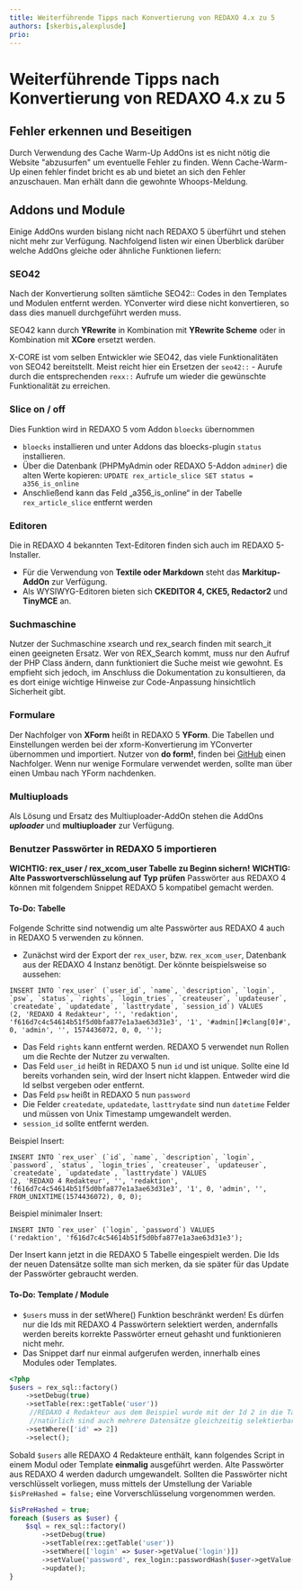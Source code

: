 ```yaml
---
title: Weiterführende Tipps nach Konvertierung von REDAXO 4.x zu 5
authors: [skerbis,alexplusde]
prio:
--- 
```


# Weiterführende Tipps nach Konvertierung von REDAXO 4.x zu 5

## Fehler erkennen und Beseitigen

Durch Verwendung des Cache Warm-Up AddOns ist es nicht nötig die Website "abzusurfen" um eventuelle Fehler zu finden. Wenn Cache-Warm-Up einen fehler findet bricht es ab und bietet an sich den Fehler anzuschauen. Man erhält dann die gewohnte Whoops-Meldung. 

## Addons und Module

Einige AddOns wurden bislang nicht nach REDAXO 5 überführt und stehen nicht mehr zur Verfügung. Nachfolgend listen wir einen Überblick darüber welche AddOns gleiche oder ähnliche Funktionen liefern: 

### SEO42
Nach der Konvertierung sollten sämtliche SEO42:: Codes in den Templates und Modulen entfernt werden. YConverter wird diese nicht konvertieren, so dass dies manuell durchgeführt werden muss.  

SEO42 kann durch **YRewrite** in Kombination mit **YRewrite Scheme** oder in Kombination mit **XCore** ersetzt werden. 

X-CORE ist vom selben Entwickler wie SEO42, das viele Funktionalitäten von SEO42 bereitstellt. 
Meist reicht hier ein Ersetzen der `seo42::` - Aurufe durch die entsprechenden `rexx::` Aufrufe um wieder die gewünschte Funktionalität zu erreichen. 

### Slice on / off

Dies Funktion wird in REDAXO 5 vom Addon `bloecks` übernommen 
* `bloecks` installieren und unter Addons das bloecks-plugin `status` installieren.
* Über die Datenbank (PHPMyAdmin oder REDAXO 5-Addon `adminer`) die alten Werte kopieren: `UPDATE rex_article_slice SET status = a356_is_online`
* Anschließend kann das Feld „a356_is_online“ in der Tabelle `rex_article_slice` entfernt werden


### Editoren
Die in REDAXO 4 bekannten Text-Editoren finden sich auch im REDAXO 5-Installer. 

- Für die Verwendung von **Textile oder Markdown** steht das **Markitup-AddOn** zur Verfügung.
- Als WYSIWYG-Editoren bieten sich **CKEDITOR 4, CKE5, Redactor2** und **TinyMCE** an. 

### Suchmaschine
Nutzer der Suchmaschine xsearch und rex_search finden mit search_it einen geeigneten Ersatz. Wer von REX_Search kommt, muss nur den Aufruf der PHP Class ändern, dann funktioniert die Suche meist wie gewohnt. Es empfieht sich jedoch, im Anschluss die Dokumentation zu konsultieren, da es dort einige wichtige Hinweise zur Code-Anpassung hinsichtlich Sicherheit gibt. 

### Formulare

Der Nachfolger von **XForm** heißt in REDAXO 5 **YForm**. Die Tabellen und Einstellungen werden bei der xform-Konvertierung im YConverter übernommen und importiert. Nutzer von **do form!**, finden bei [GitHub](https://github.com/skerbis/doform-6) einen Nachfolger. Wenn nur wenige Formulare verwendet werden, sollte man über einen Umbau nach YForm nachdenken.  

### Multiuploads

Als Lösung und Ersatz des Multiuploader-AddOn stehen die AddOns ***uploader*** und **multiuploader** zur Verfügung. 

### Benutzer Passwörter in REDAXO 5 importieren
**WICHTIG: rex_user / rex_xcom_user Tabelle zu Beginn sichern!** 
**WICHTIG: Alte Passwortverschlüsselung auf Typ prüfen**
Passwörter aus REDAXO 4 können mit folgendem Snippet REDAXO 5 kompatibel gemacht werden.

#### To-Do: Tabelle
Folgende Schritte sind notwendig um alte Passwörter aus REDAXO 4 auch in REDAXO 5 verwenden zu können.

- Zunächst wird der Export der `rex_user`, bzw. `rex_xcom_user`, Datenbank aus der REDAXO 4 Instanz benötigt. Der könnte beispielsweise so aussehen:

```mysql
INSERT INTO `rex_user` (`user_id`, `name`, `description`, `login`, `psw`, `status`, `rights`, `login_tries`, `createuser`, `updateuser`, `createdate`, `updatedate`, `lasttrydate`, `session_id`) VALUES
(2, 'REDAXO 4 Redakteur', '', 'redaktion', 'f616d7c4c54614b51f5d0bfa877e1a3ae63d31e3', '1', '#admin[]#clang[0]#', 0, 'admin', '', 1574436072, 0, 0, '');
```

  - Das Feld `rights` kann entfernt werden. REDAXO 5 verwendet nun Rollen um die Rechte der Nutzer zu verwalten.
  - Das Feld `user_id` heißt in REDAXO 5 nun `id` und ist unique. Sollte eine Id bereits vorhanden sein, wird der Insert nicht klappen. Entweder wird die Id selbst vergeben oder entfernt.
  - Das Feld `psw` heißt in REDAXO 5 nun `password`
  - Die Felder `createdate`, `updatedate`, `lasttrydate` sind nun `datetime` Felder und müssen von Unix Timestamp umgewandelt werden.
  - `session_id` sollte entfernt werden.
  
Beispiel Insert:
```mysql
INSERT INTO `rex_user` (`id`, `name`, `description`, `login`, `password`, `status`, `login_tries`, `createuser`, `updateuser`, `createdate`, `updatedate`, `lasttrydate`) VALUES
(2, 'REDAXO 4 Redakteur', '', 'redaktion', 'f616d7c4c54614b51f5d0bfa877e1a3ae63d31e3', '1', 0, 'admin', '', FROM_UNIXTIME(1574436072), 0, 0);
```
Beispiel minimaler Insert:
```mysql
INSERT INTO `rex_user` (`login`, `password`) VALUES
('redaktion', 'f616d7c4c54614b51f5d0bfa877e1a3ae63d31e3');
```

Der Insert kann jetzt in die REDAXO 5 Tabelle eingespielt werden. Die Ids der neuen Datensätze sollte man sich merken, da sie später für das Update der Passwörter gebraucht werden.

#### To-Do: Template / Module
- `$users` muss in der setWhere() Funktion beschränkt werden! Es dürfen nur die Ids mit REDAXO 4 Passwörtern selektiert werden, andernfalls werden bereits korrekte Passwörter erneut gehasht und funktionieren nicht mehr.
- Das Snippet darf nur einmal aufgerufen werden, innerhalb eines Modules oder Templates.


```php
<?php
$users = rex_sql::factory()
    ->setDebug(true)
    ->setTable(rex::getTable('user'))
     //REDAXO 4 Redakteur aus dem Beispiel wurde mit der Id 2 in die Tabelle rex_user importiert
     //natürlich sind auch mehrere Datensätze gleichzeitig selektierbar, es dürfen allerdings nur die importierten REDAXO 4 User sein!
    ->setWhere(['id' => 2])
    ->select();
```
Sobald `$users` alle REDAXO 4 Redakteure enthält, kann folgendes Script in einem Modul oder Template **einmalig** ausgeführt werden. Alte Passwörter aus REDAXO 4 werden dadurch umgewandelt. Sollten die Passwörter nicht verschlüsselt vorliegen, muss mittels der Umstellung der Variable `$isPreHashed = false;` eine Vorverschlüsselung vorgenommen werden.
```php
$isPreHashed = true;
foreach ($users as $user) {
    $sql = rex_sql::factory()
        ->setDebug(true)
        ->setTable(rex::getTable('user'))
        ->setWhere(['login' => $user->getValue('login')])
        ->setValue('password', rex_login::passwordHash($user->getValue('password'), $isPreHashed))
        ->update();
}

```
